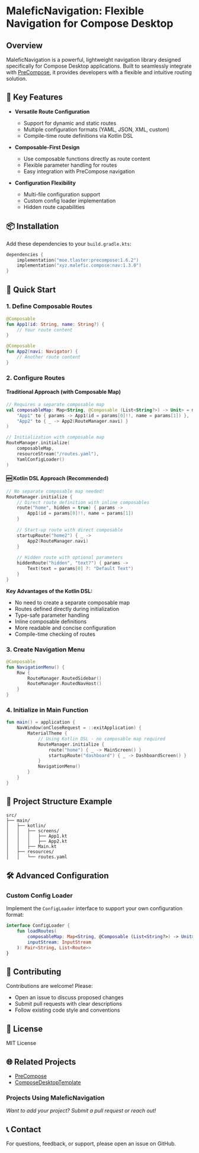 # MaleficNavigation: Flexible Navigation for Compose Desktop

## Overview

MaleficNavigation is a powerful, lightweight navigation library designed specifically for Compose Desktop applications. Built to seamlessly integrate with [PreCompose](https://github.com/Tlaster/PreCompose), it provides developers with a flexible and intuitive routing solution.

## 🌟 Key Features

- **Versatile Route Configuration**
  - Support for dynamic and static routes
  - Multiple configuration formats (YAML, JSON, XML, custom)
  - Compile-time route definitions via Kotlin DSL

- **Composable-First Design**
  - Use composable functions directly as route content
  - Flexible parameter handling for routes
  - Easy integration with PreCompose navigation

- **Configuration Flexibility**
  - Multi-file configuration support
  - Custom config loader implementation
  - Hidden route capabilities

## 📦 Installation

Add these dependencies to your `build.gradle.kts`:

```kotlin
dependencies {
    implementation("moe.tlaster:precompose:1.6.2")
    implementation("xyz.malefic.compose:nav:1.3.0")
}
```

## 🚀 Quick Start

### 1. Define Composable Routes

```kotlin
@Composable
fun App1(id: String, name: String?) {
    // Your route content
}

@Composable
fun App2(navi: Navigator) {
    // Another route content
}
```

### 2. Configure Routes

#### Traditional Approach (with Composable Map)
```kotlin
// Requires a separate composable map
val composableMap: Map<String, @Composable (List<String?>) -> Unit> = mapOf(
    "App1" to { params -> App1(id = params[0]!!, name = params[1]) },
    "App2" to { _ -> App2(RouteManager.navi) }
)

// Initialization with composable map
RouteManager.initialize(
    composableMap, 
    resourceStream("/routes.yaml"), 
    YamlConfigLoader()
)
```

#### 🆕 Kotlin DSL Approach (Recommended)
```kotlin
// No separate composable map needed!
RouteManager.initialize {
    // Direct route definition with inline composables
    route("home", hidden = true) { params -> 
        App1(id = params[0]!!, name = params[1]) 
    }
    
    // Start-up route with direct composable
    startupRoute("home2") { _ -> 
        App2(RouteManager.navi) 
    }
    
    // Hidden route with optional parameters
    hiddenRoute("hidden", "text?") { params -> 
        Text(text = params[0] ?: "Default Text") 
    }
}
```

**Key Advantages of the Kotlin DSL:**
- No need to create a separate composable map
- Routes defined directly during initialization
- Type-safe parameter handling
- Inline composable definitions
- More readable and concise configuration
- Compile-time checking of routes

### 3. Create Navigation Menu

```kotlin
@Composable
fun NavigationMenu() {
    Row {
        RouteManager.RoutedSidebar()
        RouteManager.RoutedNavHost()
    }
}
```

### 4. Initialize in Main Function

```kotlin
fun main() = application {
    NavWindow(onCloseRequest = ::exitApplication) {
        MaterialTheme {
            // Using Kotlin DSL - no composable map required
            RouteManager.initialize {
                route("home") { _ -> MainScreen() }
                startupRoute("dashboard") { _ -> DashboardScreen() }
            }
            NavigationMenu()
        }
    }
}
```

## 📂 Project Structure Example

```
src/
├── main/
│   ├── kotlin/
│   │   ├── screens/
│   │   │   ├── App1.kt
│   │   │   ├── App2.kt
│   │   ├── Main.kt
│   ├── resources/
│   │   └── routes.yaml
```

## 🛠 Advanced Configuration

### Custom Config Loader

Implement the `ConfigLoader` interface to support your own configuration format:

```kotlin
interface ConfigLoader {
    fun loadRoutes(
        composableMap: Map<String, @Composable (List<String?>) -> Unit>,
        inputStream: InputStream
    ): Pair<String, List<Route>>
}
```

## 🤝 Contributing

Contributions are welcome! Please:
- Open an issue to discuss proposed changes
- Submit pull requests with clear descriptions
- Follow existing code style and conventions

## 📄 License

MIT License

## 🌐 Related Projects

- [PreCompose](https://github.com/Tlaster/PreCompose)
- [ComposeDesktopTemplate](https://github.com/MaleficCompose/ComposeDesktopTemplate)

### Projects Using MaleficNavigation

*Want to add your project? Submit a pull request or reach out!*

## 📞 Contact

For questions, feedback, or support, please open an issue on GitHub.
